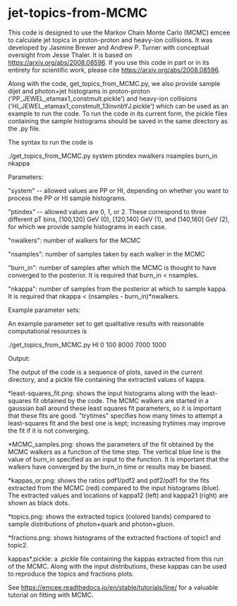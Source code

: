 # jet-topics-from-MCMC

This code is designed to use the Markov Chain Monte Carlo (MCMC) emcee to calculate jet topics in proton-proton and heavy-ion collisions. It was developed by Jasmine Brewer and Andrew P. Turner with conceptual oversight from Jesse Thaler. It is based on https://arxiv.org/abs/2008.08596. If you use this code in part or in its entirety for scientific work, please cite https://arxiv.org/abs/2008.08596.

Along with the code, get_topics_from_MCMC.py, we also provide sample dijet and photon+jet histograms in proton-proton ('PP_JEWEL_etamax1_constmult.pickle') and heavy-ion collisions ('HI_JEWEL_etamax1_constmult_13invnbYJ.pickle') which can be used as an example to run the code. To run the code in its current form, the pickle files containing the sample histograms should be saved in the same directory as the .py file.


The syntax to run the code is

./get_topics_from_MCMC.py system ptindex nwalkers nsamples burn_in nkappa


Parameters:

"system" -- allowed values are PP or HI, depending on whether you want to process the PP or HI sample histograms.

"ptindex" -- allowed values are 0, 1, or 2. These correspond to three different pT bins, [100,120] GeV (0), [120,140] GeV (1), and [140,160] GeV (2), for which we provide sample histograms in each case.

"nwalkers": number of walkers for the MCMC

"nsamples": number of samples taken by each walker in the MCMC

"burn_in": number of samples after which the MCMC is thought to have converged to the posterior. It is required that burn_in < nsamples.

"nkappa": number of samples from the posterior at which to sample kappa. It is required that nkappa < (nsamples - burn_in)*nwalkers.


Example parameter sets:

An example parameter set to get qualitative results with reasonable computational resources is

./get_topics_from_MCMC.py HI 0 100 8000 7000 1000


Output:

The output of the code is a sequence of plots, saved in the current directory, and a pickle file containing the extracted values of kappa. 

*least-squares_fit.png: shows the input histograms along with the least-squares fit obtained by the code. The MCMC walkers are started in a gaussian ball around these least squares fit parameters, so it is important that these fits are good. "trytimes" specifies how many times to attempt a least-squares fit and the best one is kept; increasing trytimes may improve the fit if it is not converging.

*MCMC_samples.png: shows the parameters of the fit obtained by the MCMC walkers as a function of the time step. The vertical blue line is the value of burn_in specified as an input to the function. It is important that the walkers have converged by the burn_in time or results may be biased.

*kappas_or.png: shows the ratios pdf1/pdf2 and pdf2/pdf1 for the fits extracted from the MCMC (red) compared to the input histograms (blue). The extracted values and locations of kappa12 (left) and kappa21 (right) are shown as black dots.

*topics.png: shows the extracted topics (colored bands) compared to sample distributions of photon+quark and photon+gluon.

*fractions.png: shows histograms of the extracted fractions of topic1 and topic2.

kappas*.pickle: a .pickle file containing the kappas extracted from this run of the MCMC. Along with the input distributions, these kappas can be used to reproduce the topics and fractions plots.


See https://emcee.readthedocs.io/en/stable/tutorials/line/ for a valuable tutorial on fitting with MCMC. 

